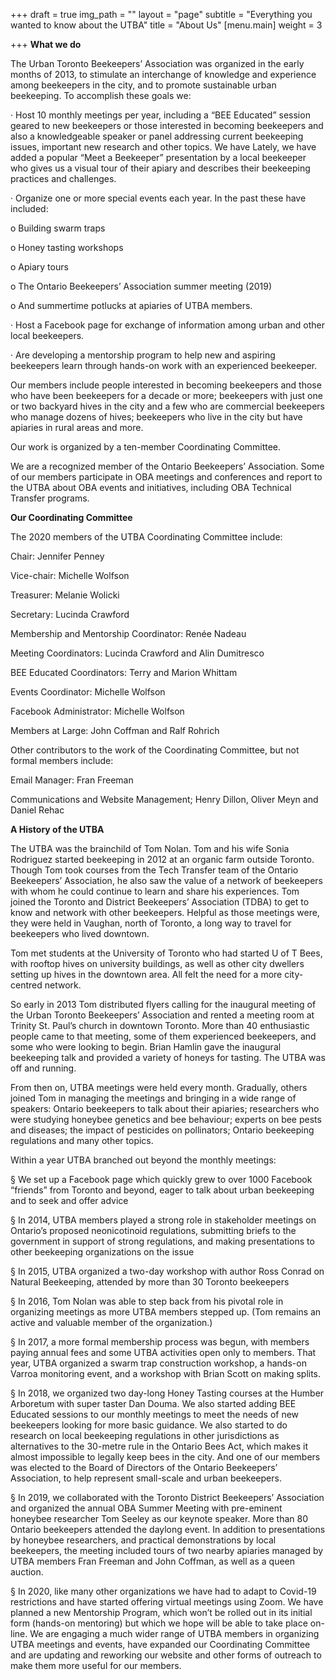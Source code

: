 +++
draft = true
img_path = ""
layout = "page"
subtitle = "Everything you wanted to know about the UTBA"
title = "About Us"
[menu.main]
weight = 3

+++
**What we do**

The Urban Toronto Beekeepers’ Association was organized in the early months of 2013, to stimulate an interchange of knowledge and experience among beekeepers in the city, and to promote sustainable urban beekeeping. To accomplish these goals we:

· Host 10 monthly meetings per year, including a “BEE Educated” session geared to new beekeepers or those interested in becoming beekeepers and also a knowledgeable speaker or panel addressing current beekeeping issues, important new research and other topics. We have Lately, we have added a popular “Meet a Beekeeper” presentation by a local beekeeper who gives us a visual tour of their apiary and describes their beekeeping practices and challenges.

· Organize one or more special events each year. In the past these have included:

o Building swarm traps

o Honey tasting workshops

o Apiary tours

o The Ontario Beekeepers’ Association summer meeting (2019)

o And summertime potlucks at apiaries of UTBA members.

· Host a Facebook page for exchange of information among urban and other local beekeepers.

· Are developing a mentorship program to help new and aspiring beekeepers learn through hands-on work with an experienced beekeeper.

Our members include people interested in becoming beekeepers and those who have been beekeepers for a decade or more; beekeepers with just one or two backyard hives in the city and a few who are commercial beekeepers who manage dozens of hives; beekeepers who live in the city but have apiaries in rural areas and more.

Our work is organized by a ten-member Coordinating Committee.

We are a recognized member of the Ontario Beekeepers’ Association. Some of our members participate in OBA meetings and conferences and report to the UTBA about OBA events and initiatives, including OBA Technical Transfer programs.

**Our Coordinating Committee**

The 2020 members of the UTBA Coordinating Committee include:

Chair: Jennifer Penney

Vice-chair: Michelle Wolfson

Treasurer: Melanie Wolicki

Secretary: Lucinda Crawford

Membership and Mentorship Coordinator: Renée Nadeau

Meeting Coordinators: Lucinda Crawford and Alin Dumitresco

BEE Educated Coordinators: Terry and Marion Whittam

Events Coordinator: Michelle Wolfson

Facebook Administrator: Michelle Wolfson

Members at Large: John Coffman and Ralf Rohrich

Other contributors to the work of the Coordinating Committee, but not formal members include:

Email Manager: Fran Freeman

Communications and Website Management; Henry Dillon, Oliver Meyn and Daniel Rehac

**A History of the UTBA**

The UTBA was the brainchild of Tom Nolan. Tom and his wife Sonia Rodriguez started beekeeping in 2012 at an organic farm outside Toronto. Though Tom took courses from the Tech Transfer team of the Ontario Beekeepers’ Association, he also saw the value of a network of beekeepers with whom he could continue to learn and share his experiences. Tom joined the Toronto and District Beekeepers’ Association (TDBA) to get to know and network with other beekeepers. Helpful as those meetings were, they were held in Vaughan, north of Toronto, a long way to travel for beekeepers who lived downtown.

Tom met students at the University of Toronto who had started U of T Bees, with rooftop hives on university buildings, as well as other city dwellers setting up hives in the downtown area. All felt the need for a more city-centred network.

So early in 2013 Tom distributed flyers calling for the inaugural meeting of the Urban Toronto Beekeepers’ Association and rented a meeting room at Trinity St. Paul’s church in downtown Toronto. More than 40 enthusiastic people came to that meeting, some of them experienced beekeepers, and some who were looking to begin. Brian Hamlin gave the inaugural beekeeping talk and provided a variety of honeys for tasting. The UTBA was off and running.

From then on, UTBA meetings were held every month. Gradually, others joined Tom in managing the meetings and bringing in a wide range of speakers: Ontario beekeepers to talk about their apiaries; researchers who were studying honeybee genetics and bee behaviour; experts on bee pests and diseases; the impact of pesticides on pollinators; Ontario beekeeping regulations and many other topics.

Within a year UTBA branched out beyond the monthly meetings:

§ We set up a Facebook page which quickly grew to over 1000 Facebook “friends” from Toronto and beyond, eager to talk about urban beekeeping and to seek and offer advice

§ In 2014, UTBA members played a strong role in stakeholder meetings on Ontario’s proposed neonicotinoid regulations, submitting briefs to the government in support of strong regulations, and making presentations to other beekeeping organizations on the issue

§ In 2015, UTBA organized a two-day workshop with author Ross Conrad on Natural Beekeeping, attended by more than 30 Toronto beekeepers

§ In 2016, Tom Nolan was able to step back from his pivotal role in organizing meetings as more UTBA members stepped up. (Tom remains an active and valuable member of the organization.)

§ In 2017, a more formal membership process was begun, with members paying annual fees and some UTBA activities open only to members. That year, UTBA organized a swarm trap construction workshop, a hands-on Varroa monitoring event, and a workshop with Brian Scott on making splits.

§ In 2018, we organized two day-long Honey Tasting courses at the Humber Arboretum with super taster Dan Douma. We also started adding BEE Educated sessions to our monthly meetings to meet the needs of new beekeepers looking for more basic guidance. We also started to do research on local beekeeping regulations in other jurisdictions as alternatives to the 30-metre rule in the Ontario Bees Act, which makes it almost impossible to legally keep bees in the city. And one of our members was elected to the Board of Directors of the Ontario Beekeepers’ Association, to help represent small-scale and urban beekeepers.

§ In 2019, we collaborated with the Toronto District Beekeepers’ Association and organized the annual OBA Summer Meeting with pre-eminent honeybee researcher Tom Seeley as our keynote speaker. More than 80 Ontario beekeepers attended the daylong event. In addition to presentations by honeybee researchers, and practical demonstrations by local beekeepers, the meeting included tours of two nearby apiaries managed by UTBA members Fran Freeman and John Coffman, as well as a queen auction.

§ In 2020, like many other organizations we have had to adapt to Covid-19 restrictions and have started offering virtual meetings using Zoom. We have planned a new Mentorship Program, which won’t be rolled out in its initial form (hands-on mentoring) but which we hope will be able to take place on-line. We are engaging a much wider range of UTBA members in organizing UTBA meetings and events, have expanded our Coordinating Committee and are updating and reworking our website and other forms of outreach to make them more useful for our members.